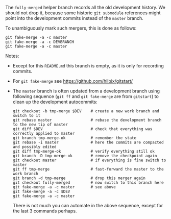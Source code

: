 The `fully-merged` helper branch records all the old development history.
We should not drop it, because some historic `git submodule` references might point
into the development commits instead of the `master` branch.

To unambiguously mark such mergers, this is done as follows:

	git fake-merge -a -c master
	git fake-merge -a -c DEVBRANCH
	git fake-merge -a -c master

Notes:

- Except for this `README.md` this branch is empty, as it is only for recording commits.
- For `git fake-merge` see https://github.com/hilbix/gitstart/
- The `master` branch is often updated from a development branch using following sequence
  (`git ff` and `git fake-merge` are from `gitstart`) to clean up the development autocommits:

      git checkout -b tmp-merge $DEV    # create a new work branch and switch to it
      git rebase master                 # rebase the development branch to the new tip of master
      git diff $DEV                     # check that everything was correctly applied to master
      git branch tmp-merge-ok           # remember the state
      git rebase -i master              # here the commits are compacted and possibly edited
      git diff tmp-merge-ok             # verify everything still ok
      git branch -D tmp-merge-ok        # remove the checkpoint again
      git checkout master               # if everything is fine switch to master
      git ff tmp-merge                  # fast-forward the master to the work branch
      git branch -d tmp-merge           # drop this merger again
      git checkout fully-merged         # now switch to this branch here
      git fake-merge -a -c master       # see above
      git fake-merge -a -c $DEV
      git fake-merge -a -c master

  There is not much you can automate in the above sequence, except for the last 3 commands perhaps.

